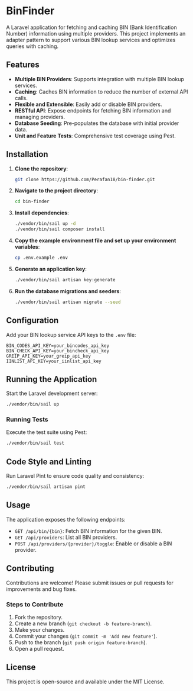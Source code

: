# BinFinder

A Laravel application for fetching and caching BIN (Bank Identification Number) information using multiple providers. This project implements an adapter pattern to support various BIN lookup services and optimizes queries with caching.

## Features

- **Multiple BIN Providers**: Supports integration with multiple BIN lookup services.
- **Caching**: Caches BIN information to reduce the number of external API calls.
- **Flexible and Extensible**: Easily add or disable BIN providers.
- **RESTful API**: Expose endpoints for fetching BIN information and managing providers.
- **Database Seeding**: Pre-populates the database with initial provider data.
- **Unit and Feature Tests**: Comprehensive test coverage using Pest.

## Installation

1. **Clone the repository**:
    ```bash
    git clone https://github.com/Perafan18/bin-finder.git
    ```

2. **Navigate to the project directory**:
    ```bash
    cd bin-finder
    ```

3. **Install dependencies**:
    ```bash
    ./vendor/bin/sail up -d
    ./vendor/bin/sail composer install
    ```

4. **Copy the example environment file and set up your environment variables**:
    ```bash
    cp .env.example .env
    ```

5. **Generate an application key**:
    ```bash
    ./vendor/bin/sail artisan key:generate
    ```

6. **Run the database migrations and seeders**:
    ```bash
    ./vendor/bin/sail artisan migrate --seed
    ```

## Configuration

Add your BIN lookup service API keys to the `.env` file:

```env
BIN_CODES_API_KEY=your_bincodes_api_key
BIN_CHECK_API_KEY=your_bincheck_api_key
GREIP_API_KEY=your_greip_api_key
IINLIST_API_KEY=your_iinlist_api_key
```

## Running the Application
Start the Laravel development server:

```bash
./vendor/bin/sail up
```

### Running Tests
Execute the test suite using Pest:

```bash
./vendor/bin/sail test
```

## Code Style and Linting
Run Laravel Pint to ensure code quality and consistency:

```bash
./vendor/bin/sail artisan pint
```

## Usage

The application exposes the following endpoints:

- `GET /api/bin/{bin}`: Fetch BIN information for the given BIN.
- `GET /api/providers`: List all BIN providers.
- `POST /api/providers/{provider}/toggle`: Enable or disable a BIN provider.

## Contributing

Contributions are welcome! Please submit issues or pull requests for improvements and bug fixes.

### Steps to Contribute

1. Fork the repository.
2. Create a new branch (`git checkout -b feature-branch`).
3. Make your changes.
4. Commit your changes (`git commit -m 'Add new feature'`).
5. Push to the branch (`git push origin feature-branch`).
6. Open a pull request.

## License

This project is open-source and available under the MIT License.
